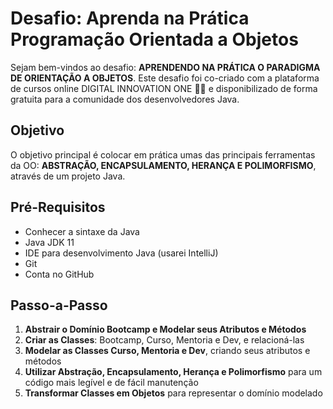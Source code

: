 # Desafio: Aprenda na Prática Programação Orientada a Objetos

Sejam bem-vindos ao desafio: **APRENDENDO NA PRÁTICA O PARADIGMA DE ORIENTAÇÃO A OBJETOS**.
Este desafio foi co-criado com a plataforma de cursos online DIGITAL INNOVATION ONE 💛🧡 e disponibilizado de forma gratuita para a comunidade dos desenvolvedores Java.

## Objetivo
O objetivo principal é colocar em prática umas das principais ferramentas da OO: **ABSTRAÇÃO, ENCAPSULAMENTO, HERANÇA E POLIMORFISMO**, através de um projeto Java.

## Pré-Requisitos
- Conhecer a sintaxe da Java
- Java JDK 11
- IDE para desenvolvimento Java (usarei IntelliJ)
- Git
- Conta no GitHub

## Passo-a-Passo

1. **Abstrair o Domínio Bootcamp e Modelar seus Atributos e Métodos**
2. **Criar as Classes**: Bootcamp, Curso, Mentoria e Dev, e relacioná-las
3. **Modelar as Classes Curso, Mentoria e Dev**, criando seus atributos e métodos
4. **Utilizar Abstração, Encapsulamento, Herança e Polimorfismo** para um código mais legível e de fácil manutenção
5. **Transformar Classes em Objetos** para representar o domínio modelado
